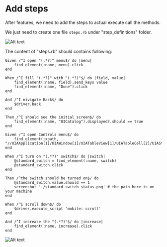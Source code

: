 # Add steps

After features, we need to add the steps to actual execute call the methods.

We just need to create one file `steps.rb` under "step_definitions" folder.

![Alt text](https://raw.githubusercontent.com/hy1984427/appium/master/images/ios_cucumber_folder_structure_steps.png "step_definitions")

The content of "steps.rb" should contains following:

<pre><code>Given /^I open "(.*?)" menu$/ do |menu|
	find_element(:name, menu).click
end

When /^I fill "(.*?)" with "(.*?)"$/ do |field, value|
	find_element(:name, field).send_keys value
	find_element(:name, "Done").click
end

And /^I nivigate Back$/ do
	$driver.back
end

Then /^I should see the initial screen$/ do
	find_element(:name, "UICatalog").displayed?.should == true
end

Given /^I open Controls menu$/ do
	find_element(:xpath, "//UIAApplication[1]/UIAWindow[1]/UIATableView[1]/UIATableCell[2]/UIAStaticText[1]").click
end

When /^I turn on "(.*?)" switch$/ do |switch|
	@standard_switch = find_element(:name, switch)
	@standard_switch.click
end

Then /^the switch should be turned on$/ do
	@standard_switch.value.should == 1
	screenshot './standard_switch_status.png' # the path here is on your machine
end

When /^I scroll down$/ do
	$driver.execute_script 'mobile: scroll'
end

And /^I increase the "(.*?)"$/ do |increase|
	find_element(:name, increase).click
end
</code></pre>

![Alt text](https://raw.githubusercontent.com/hy1984427/appium/master/images/ios_cucumber_steps.png "steps.rb")
